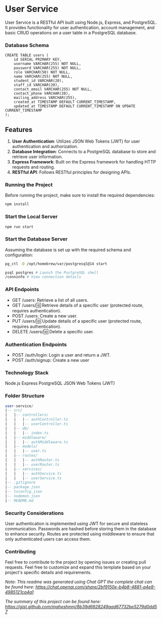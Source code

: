 # User Service

User Service is a RESTful API built using Node.js, Express, and PostgreSQL. It provides functionality for user authentication, account management, and basic CRUD operations on a user table in a PostgreSQL database.

### Database Schema

```
CREATE TABLE users (
    id SERIAL PRIMARY KEY,
    username VARCHAR(255) NOT NULL,
    password VARCHAR(255) NOT NULL,
    role VARCHAR(50) NOT NULL,
    name VARCHAR(255) NOT NULL,
    student_id VARCHAR(20),
    staff_id VARCHAR(20),
    contact_email VARCHAR(255) NOT NULL,
    contact_phone VARCHAR(20),
    mailing_address VARCHAR(255),
    created_at TIMESTAMP DEFAULT CURRENT_TIMESTAMP,
    updated_at TIMESTAMP DEFAULT CURRENT_TIMESTAMP ON UPDATE CURRENT_TIMESTAMP
);
```

## Features

1. **User Authentication**: Utilizes JSON Web Tokens (JWT) for user authentication and authorization.
2. **Database Integration**: Connects to a PostgreSQL database to store and retrieve user information.
3. **Express Framework**: Built on the Express framework for handling HTTP requests and routing.
4. **RESTful API**: Follows RESTful principles for designing APIs.

### Running the Project

Before running the project, make sure to install the required dependencies:

```bash
npm install
```

### Start the Local Server

```bash
npm run start
```

### Start the Database Server

Assuming the database is set up with the required schema and configuration:

```bash
pg_ctl -D /opt/homebrew/var/postgresql@14 start
```

```bash
psql postgres # Launch the PostgreSQL shell
/conninfo # View connection details
```

### API Endpoints

- GET /users: Retrieve a list of all users.
- GET /users/:id: Retrieve details of a specific user (protected route, requires authentication).
- POST /users: Create a new user.
- PUT /users/:id: Update details of a specific user (protected route, requires authentication).
- DELETE /users/:id: Delete a specific user.

### Authentication Endpoints

- POST /auth/login: Login a user and return a JWT.
- POST /auth/signup: Create a new user

### Technology Stack

Node.js
Express
PostgreSQL
JSON Web Tokens (JWT)

### Folder Structure

```sql
user-service/
|-- src/
|   |-- controllers/
|   |   |-- authController.ts
|   |   |-- userController.ts
|   |-- db/
|   |   |-- index.ts
|   |-- middleware/
|   |   |-- authMiddleware.ts
|   |-- models/
|   |   |-- user.ts
|   |-- routes/
|   |   |-- authRouter.ts
|   |   |-- userRouter.ts
|   |-- services/
|   |   |-- authService.ts
|   |   |-- userService.ts
|-- .gitignore
|-- package.json
|-- tsconfig.json
|-- nodemon.json
|-- README.md
```

### Security Considerations

User authentication is implemented using JWT for secure and stateless communication.
Passwords are hashed before storing them in the database to enhance security.
Routes are protected using middleware to ensure that only authenticated users can access them.

### Contributing

Feel free to contribute to the project by opening issues or creating pull requests.
Feel free to customize and expand this template based on your project's specific details and requirements.

_Note: This readme was generated using Chat GPT the complete chat can be found here: https://chat.openai.com/share/2bf9150e-b4b8-4881-a4e8-4985121ca4a1_
 


_The summary of this project can be found here: https://gist.github.com/maheshmnj/8b39d6928249aad67732be5279d0dd57_

